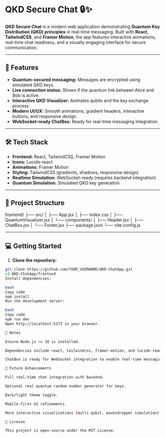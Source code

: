 # QKD Secure Chat 🔒✨

**QKD Secure Chat** is a modern web application demonstrating **Quantum Key Distribution (QKD) principles** in real-time messaging. Built with **React**, **TailwindCSS**, and **Framer Motion**, the app features interactive animations, real-time chat readiness, and a visually engaging interface for secure communication.

---

## 🚀 Features

- **Quantum-secured messaging:** Messages are encrypted using simulated QKD keys.  
- **Live connection status:** Shows if the quantum link between Alice and Bob is active.  
- **Interactive QKD Visualizer:** Animates qubits and the key exchange process.  
- **Modern UI/UX:** Smooth animations, gradient headers, interactive buttons, and responsive design.  
- **WebSocket-ready ChatBox:** Ready for real-time messaging integration.  

---

## 🛠️ Tech Stack

- **Frontend:** React, TailwindCSS, Framer Motion  
- **Icons:** Lucide-react  
- **Animations:** Framer Motion  
- **Styling:** TailwindCSS (gradients, shadows, responsive design)  
- **Realtime Simulation:** WebSocket-ready (requires backend integration)  
- **Quantum Simulation:** Simulated QKD key generation  

---

## 📁 Project Structure

frontend/
├── src/
│ ├── App.jsx
│ ├── index.css
│ ├── QuantumVisualizer.jsx
│ └── components/
│ ├── Header.jsx
│ ├── ChatBox.jsx
│ └── Footer.jsx
├── package.json
└── vite.config.js

---

## 💻 Getting Started

1. **Clone the repository:**

```bash
git clone https://github.com/YOUR_USERNAME/QKD-ChatApp.git
cd QKD-ChatApp/frontend
Install dependencies:

bash
Copy code
npm install
Run the development server:

bash
Copy code
npm run dev
Open http://localhost:5173 in your browser.

🔧 Notes

Ensure Node.js >= 18 is installed.

Dependencies include react, tailwindcss, framer-motion, and lucide-react.

ChatBox is ready for WebSocket integration to enable real-time messaging.

📖 Future Enhancements

Full real-time chat integration with backend.

Optional real quantum random number generator for keys.

Dark/light theme toggle.

Mobile-first UI refinements.

More interactive visualizations (multi-qubit, eavesdropper simulation).

📝 License

This project is open-source under the MIT License.
